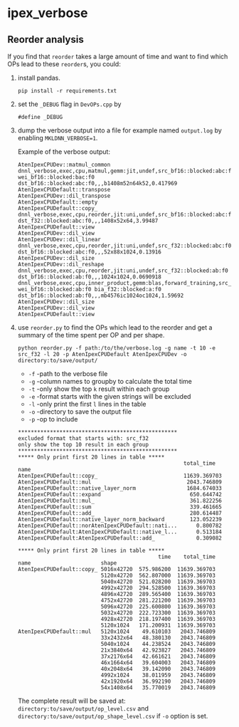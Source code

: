 # ipex_verbose
## Reorder analysis

If you find that `reorder` takes a large amount of time and want to find which OPs lead to these `reorder`s, you could:

1. install pandas.

    ```
    pip install -r requirements.txt
    ```

1. set the `_DEBUG` flag in `DevOPs.cpp` by 
    ```
    #define _DEBUG
    ```

1. dump the verbose output into a file for example named `output.log` by enabling `MKLDNN_VERBOSE=1`.

    Example of the verbose output:
    ```
    AtenIpexCPUDev::matmul_common
    dnnl_verbose,exec,cpu,matmul,gemm:jit,undef,src_bf16::blocked:abc:f0 wei_bf16::blocked:bac:f0 dst_bf16::blocked:abc:f0,,,b1408m52n64k52,0.417969
    AtenIpexCPUDefault::transpose
    AtenIpexCPUDev::dil_transpose
    AtenIpexCPUDefault::empty
    AtenIpexCPUDefault::copy_
    dnnl_verbose,exec,cpu,reorder,jit:uni,undef,src_bf16::blocked:abc:f0 dst_f32::blocked:abc:f0,,,1408x52x64,3.99487
    AtenIpexCPUDefault::view
    AtenIpexCPUDev::dil_view
    AtenIpexCPUDev::dil_linear
    dnnl_verbose,exec,cpu,reorder,jit:uni,undef,src_f32::blocked:abc:f0 dst_bf16::blocked:abc:f0,,,52x88x1024,0.13916
    AtenIpexCPUDev::dil_size
    AtenIpexCPUDev::dil_reshape
    dnnl_verbose,exec,cpu,reorder,jit:uni,undef,src_f32::blocked:ab:f0 dst_bf16::blocked:ab:f0,,,1024x1024,0.0690918
    dnnl_verbose,exec,cpu,inner_product,gemm:blas,forward_training,src_bf16::blocked:ab:f0 wei_bf16::blocked:ab:f0 bia_f32::blocked:a:f0 dst_bf16::blocked:ab:f0,,,mb4576ic1024oc1024,1.59692
    AtenIpexCPUDev::dil_size
    AtenIpexCPUDev::dil_view
    AtenIpexCPUDefault::view
    ```

1. use `reorder.py` to find the OPs which lead to the reorder and get a summary of the time spent per OP and per shape.

    ```
    python reorder.py -f path:/to/the/verbose.log -g name -t 10 -e src_f32 -l 20 -p AtenIpexCPUDefault AtenIpexCPUDev -o directory:to/save/output/
    ```

    * `-f` -path to the verbose file
    * `-g` -column names to groupby to calculate the total time
    * `-t` -only show the top `k` result within each group
    * `-e` -format starts with the given strings will be excluded
    * `-l` -only print the first `l` lines in the table
    * `-o` -directory to save the output file
    * `-p` -op to include

    ```
    **************************************************
    excluded format that starts with: src_f32
    only show the top 10 result in each group
    **************************************************
    ***** Only print first 20 lines in table *****
                                                        total_time
    name                                                            
    AtenIpexCPUDefault::copy_                           11639.369703
    AtenIpexCPUDefault::mul                              2043.746809
    AtenIpexCPUDefault::native_layer_norm                1684.674033
    AtenIpexCPUDefault::expand                            650.644742
    AtenIpexCPUDefault::mul_                              361.822256
    AtenIpexCPUDefault::sum                               339.461665
    AtenIpexCPUDefault::add_                              280.614487
    AtenIpexCPUDefault::native_layer_norm_backward        123.052239
    AtenIpexCPUDefault::norAtenIpexCPUDefault::nati...      0.800782
    AtenIpexCPUDefault:AtenIpexCPUDefault::native_l...      0.513184
    AtenIpexCPUDefault:AtenIpexCPUDefault::add_             0.309082

    ***** Only print first 20 lines in table *****
                                                time    total_time
    name                      shape                               
    AtenIpexCPUDefault::copy_ 5016x42720  575.986200  11639.369703
                              5120x42720  562.807000  11639.369703
                              5040x42720  521.028200  11639.369703
                              4992x42720  294.528500  11639.369703
                              4896x42720  289.565400  11639.369703
                              4752x42720  281.221200  11639.369703
                              5096x42720  225.600800  11639.369703
                              5032x42720  222.723300  11639.369703
                              4928x42720  218.197400  11639.369703
                              5120x1024   171.200931  11639.369703
    AtenIpexCPUDefault::mul   5120x1024    49.610103   2043.746809
                              33x2432x64   48.380130   2043.746809
                              5040x1024    44.238524   2043.746809
                              21x3840x64   42.923827   2043.746809
                              37x2176x64   42.661621   2043.746809
                              46x1664x64   39.604003   2043.746809
                              40x2048x64   39.142090   2043.746809
                              4992x1024    38.011959   2043.746809
                              42x1920x64   36.992190   2043.746809
                              54x1408x64   35.770019   2043.746809
    ```
    The complete result will be saved at:
    `directory:to/save/output/op_level.csv` and `directory:to/save/output/op_shape_level.csv`
    if `-o` option is set.
